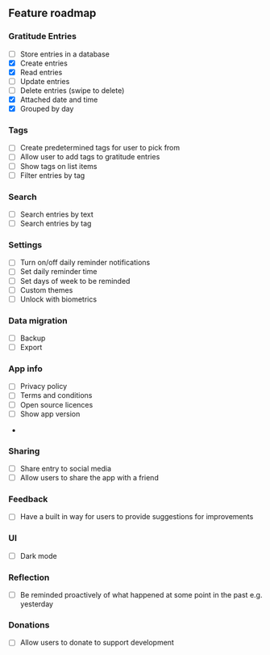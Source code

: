 ## Feature roadmap

### Gratitude Entries
- [ ] Store entries in a database
- [x] Create entries
- [x] Read entries
- [ ] Update entries
- [ ] Delete entries (swipe to delete)
- [x] Attached date and time
- [x] Grouped by day

### Tags
- [ ] Create predetermined tags for user to pick from
- [ ] Allow user to add tags to gratitude entries
- [ ] Show tags on list items
- [ ] Filter entries by tag

### Search
- [ ] Search entries by text
- [ ] Search entries by tag

### Settings
- [ ] Turn on/off daily reminder notifications
- [ ] Set daily reminder time
- [ ] Set days of week to be reminded
- [ ] Custom themes
- [ ] Unlock with biometrics

### Data migration
- [ ] Backup
- [ ] Export

### App info
- [ ] Privacy policy
- [ ] Terms and conditions
- [ ] Open source licences
- [ ] Show app version
- 
### Sharing
- [ ] Share entry to social media
- [ ] Allow users to share the app with a friend

### Feedback
- [ ] Have a built in way for users to provide suggestions for improvements

### UI
- [ ] Dark mode

### Reflection
- [ ] Be reminded proactively of what happened at some point in the past e.g. yesterday

### Donations
- [ ] Allow users to donate to support development